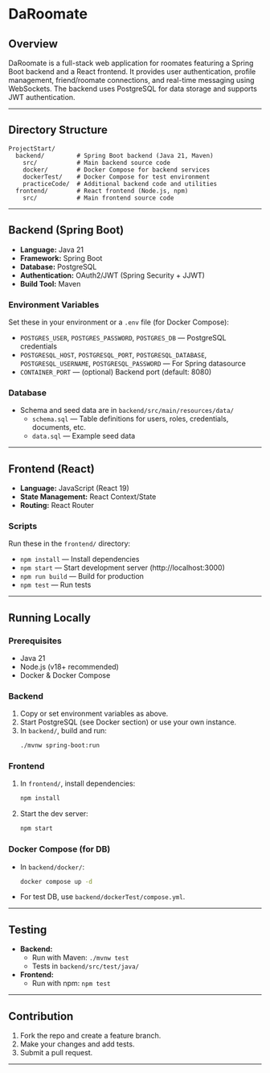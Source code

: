 # DaRoomate

## Overview

DaRoomate is a full-stack web application for roomates featuring a Spring Boot backend and a React frontend. It provides user authentication, profile management, friend/roomate connections, and real-time messaging using WebSockets. The backend uses PostgreSQL for data storage and supports JWT authentication.

---

## Directory Structure

```
ProjectStart/
  backend/         # Spring Boot backend (Java 21, Maven)
    src/           # Main backend source code
    docker/        # Docker Compose for backend services
    dockerTest/    # Docker Compose for test environment
    practiceCode/  # Additional backend code and utilities
  frontend/        # React frontend (Node.js, npm)
    src/           # Main frontend source code
```

---

## Backend (Spring Boot)

- **Language:** Java 21
- **Framework:** Spring Boot
- **Database:** PostgreSQL
- **Authentication:** OAuth2/JWT (Spring Security + JJWT)
- **Build Tool:** Maven

### Environment Variables

Set these in your environment or a `.env` file (for Docker Compose):

- `POSTGRES_USER`, `POSTGRES_PASSWORD`, `POSTGRES_DB` — PostgreSQL credentials
- `POSTGRESQL_HOST`, `POSTGRESQL_PORT`, `POSTGRESQL_DATABASE`, `POSTGRESQL_USERNAME`, `POSTGRESQL_PASSWORD` — For Spring datasource
- `CONTAINER_PORT` — (optional) Backend port (default: 8080)

### Database

- Schema and seed data are in `backend/src/main/resources/data/`
  - `schema.sql` — Table definitions for users, roles, credentials, documents, etc.
  - `data.sql` — Example seed data

---

## Frontend (React)

- **Language:** JavaScript (React 19)
- **State Management:** React Context/State
- **Routing:** React Router

### Scripts

Run these in the `frontend/` directory:

- `npm install` — Install dependencies
- `npm start` — Start development server (http://localhost:3000)
- `npm run build` — Build for production
- `npm test` — Run tests

---

## Running Locally

### Prerequisites
- Java 21
- Node.js (v18+ recommended)
- Docker & Docker Compose

### Backend

1. Copy or set environment variables as above.
2. Start PostgreSQL (see Docker section) or use your own instance.
3. In `backend/`, build and run:
   ```sh
   ./mvnw spring-boot:run
   ```

### Frontend

1. In `frontend/`, install dependencies:
   ```sh
   npm install
   ```
2. Start the dev server:
   ```sh
   npm start
   ```

### Docker Compose (for DB)

- In `backend/docker/`:
  ```sh
  docker compose up -d
  ```
- For test DB, use `backend/dockerTest/compose.yml`.

---

## Testing

- **Backend:**
  - Run with Maven: `./mvnw test`
  - Tests in `backend/src/test/java/`
- **Frontend:**
  - Run with npm: `npm test`

---

## Contribution

1. Fork the repo and create a feature branch.
2. Make your changes and add tests.
3. Submit a pull request.

---
